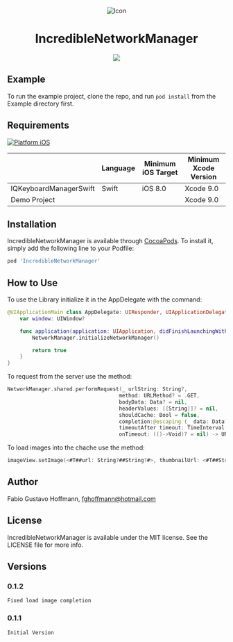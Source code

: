 <p align="center">
<img src="https://www.councilofnonprofits.org/tools-resources/network-approach-capacity-building" alt="Icon"/>
</p>
<H1 align="center">IncredibleNetworkManager</H1>
<p align="center">
<img src="https://img.shields.io/badge/license-MIT-green.svg"GitHub license"/>

## Example

To run the example project, clone the repo, and run `pod install` from the Example directory first.

## Requirements
[![Platform iOS](https://img.shields.io/badge/Platform-iOS-blue.svg?style=fla)]()

|                        | Language | Minimum iOS Target | Minimum Xcode Version |
|------------------------|----------|--------------------|-----------------------|
| IQKeyboardManagerSwift | Swift    | iOS 8.0            | Xcode 9.0             |
| Demo Project           |          |                    | Xcode 9.0             |

## Installation

IncredibleNetworkManager is available through [CocoaPods](http://cocoapods.org). To install
it, simply add the following line to your Podfile:

```ruby
pod 'IncredibleNetworkManager'
```
## How to Use

To use the Library initialize it in the AppDelegate with the command:
```swift
@UIApplicationMain class AppDelegate: UIResponder, UIApplicationDelegate {
    var window: UIWindow?

    func application(application: UIApplication, didFinishLaunchingWithOptions launchOptions: [NSObject: AnyObject]?) -> Bool {
        NetworkManager.initializeNetworkManager()

        return true
    }
}
```

To request from the server use the method:
```swift
NetworkManager.shared.performRequest(_ urlString: String?,
                                    method: URLMethod? = .GET,
                                    bodyData: Data? = nil,
                                    headerValues: [[String]]? = nil,
                                    shouldCache: Bool = false,
                                    completion:@escaping (_ data: Data?) -> Void,
                                    timeoutAfter timeout: TimeInterval = 120,
                                    onTimeout: (()->Void)? = nil) -> URLSessionDataTask?
```

To load images into the chache use the method:
```swift
imageView.setImage(<#T##url: String?##String?#>, thumbnailUrl: <#T##String?#>, placeholder: <#T##UIImage?#>, animated: <#T##Bool#>, completion: <#T##((UIImage?) -> Void)?##((UIImage?) -> Void)?##(UIImage?) -> Void#>)
```

## Author

Fabio Gustavo Hoffmann, fghoffmann@hotmail.com

## License

IncredibleNetworkManager is available under the MIT license. See the LICENSE file for more info.

## Versions

### 0.1.2
    Fixed load image completion

### 0.1.1
    Initial Version

